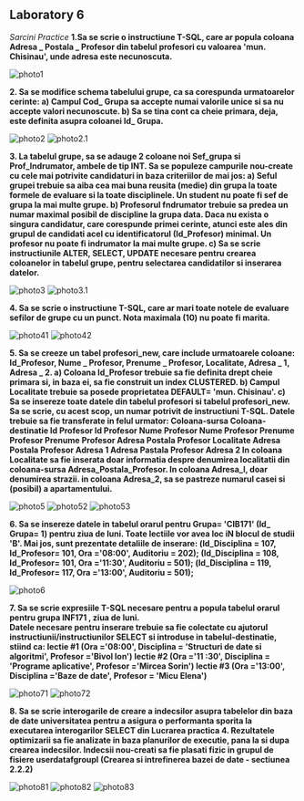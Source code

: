 
## Laboratory 6

*Sarcini Practice*
**1.Sa se scrie o instructiune T-SQL, care ar popula coloana Adresa _ Postala _ Profesor 
 din tabelul profesori cu valoarea 'mun. Chisinau', unde adresa este necunoscuta.**
 
 ![photo1](https://github.com/nadiusa/Data_Base/blob/master/Lab6/lab6/lab6.1.PNG)
 
 **2. Sa se modifice schema tabelului grupe, ca sa corespunda urmatoarelor cerinte:
  a) Campul Cod_ Grupa sa accepte numai valorile unice si sa nu accepte valori necunoscute.
  b) Sa se tina cont ca cheie primara, deja, este definita asupra coloanei Id_ Grupa.**
  
  ![photo2](https://github.com/nadiusa/Data_Base/blob/master/Lab6/lab6/lab6.2.PNG)
  ![photo2.1](https://github.com/nadiusa/Data_Base/blob/master/Lab6/lab6/lab6.2.ix.PNG)
  
  **3. La tabelul grupe, sa se adauge 2 coloane noi Sef_grupa si Prof_Indrumator, ambele de tip INT. Sa se populeze campurile nou-create
 cu cele mai potrivite candidaturi in baza criteriilor de mai jos: 
 a) Seful grupei trebuie sa aiba cea mai buna reusita (medie) din grupa la toate formele de evaluare si la toate disciplinele. 
 Un student nu poate fi sef de grupa la mai multe grupe.
 b) Profesorul fndrumator trebuie sa predea un numar maximal posibil de discipline la grupa data. Daca nu exista o singura candidatur, 
 care corespunde primei cerinte, atunci este ales din grupul de candidati acel cu identificatorul (Id_Profesor) minimal.
 Un profesor nu poate fi indrumator la mai multe grupe.
 c) Sa se scrie instructiunile ALTER, SELECT, UPDATE necesare pentru crearea coloanelor in tabelul grupe, pentru 
 selectarea candidatilor si inserarea datelor.**
 
 ![photo3](https://github.com/nadiusa/Data_Base/blob/master/Lab6/lab6/lab6.3.1.PNG)
 ![photo3.1](https://github.com/nadiusa/Data_Base/blob/master/Lab6/lab6/lab6.3.2.PNG)
 
 **4. Sa se scrie o instructiune T-SQL, care ar mari toate notele de evaluare sefilor de grupe cu un punct.
      Nota maximala (10) nu poate fi marita.**
      
![photo41](https://github.com/nadiusa/Data_Base/blob/master/Lab6/lab6/lab6.4.1.PNG)
![photo42](https://github.com/nadiusa/Data_Base/blob/master/Lab6/lab6/lab6.4.2.PNG)

**5. Sa se creeze un tabel profesori_new, care include urmatoarele coloane: Id_Profesor, Nume _ Profesor, Prenume _ Profesor, Localitate, Adresa _ 1, Adresa _ 2. 
a) Coloana Id_Profesor trebuie sa fie definita drept cheie primara si, in baza ei, sa fie construit un index CLUSTERED.
b) Campul Localitate trebuie sa posede proprietatea DEFAULT= 'mun. Chisinau'. 
c) Sa se insereze toate datele din tabelul profesori si tabelul profesori_new. 
Sa se scrie, cu acest scop, un numar potrivit de instructiuni T-SQL. Datele trebuie sa fie transferate in felul urmator: 
Coloana-sursa     Coloana-destinatie 
Id Profesor       Id Profesor 
Nume Profesor     Nume Profesor 
Prenume Profesor  Prenume Profesor 
Adresa Postala Profesor  Localitate 
Adresa Postala Profesor Adresa 1
Adresa Pastala Profesor Adresa 2
In coloana Localitate sa fie inserata doar informatia despre denumirea localitatii din coloana-sursa Adresa_Postala_Profesor. 
In coloana Adresa_l, doar denumirea strazii. in coloana Adresa_2, sa se pastreze numarul casei si (posibil) a apartamentului.**

![photo5](https://github.com/nadiusa/Data_Base/blob/master/Lab6/lab6/lab6.5.1.PNG)
![photo52](https://github.com/nadiusa/Data_Base/blob/master/Lab6/lab6/lab6.5.2.PNG)
![photo53](https://github.com/nadiusa/Data_Base/blob/master/Lab6/lab6/lab6.5.3.PNG)

**6. Sa se insereze datele in tabelul orarul pentru Grupa= 'CIB171' (Id_ Grupa= 1) pentru ziua de luni.
 Toate lectiile vor avea loc iN blocul de studii 'B'. Mai jos, sunt prezentate detaliile de inserare:
 (ld_Disciplina = 107, Id_Profesor= 101, Ora ='08:00', Auditoriu = 202); 
 (Id_Disciplina = 108, Id_Profesor= 101, Ora ='11:30', Auditoriu = 501);
 (ld_Disciplina = 119, Id_Profesor= 117, Ora ='13:00', Auditoriu = 501);**
 
![photo6](https://github.com/nadiusa/Data_Base/blob/master/Lab6/lab6/lab6.6.PNG)

**7. Sa se scrie expresiile T-SQL necesare pentru a popula tabelul orarul pentru grupa INF171 , ziua de luni.  
Datele necesare pentru inserare trebuie sa fie colectate cu ajutorul instructiunii/instructiunilor SELECT si 
introduse in tabelul-destinatie, stiind ca: 
lectie #1 (Ora ='08:00', Disciplina = 'Structuri de date si algoritmi', Profesor ='Bivol Ion') 
lectie #2 (Ora ='11 :30', Disciplina = 'Programe aplicative', Profesor ='Mircea Sorin') 
lectie #3 (Ora ='13:00', Disciplina ='Baze de date', Profesor = 'Micu Elena')**

![photo71](https://github.com/nadiusa/Data_Base/blob/master/Lab6/lab6/lab6.7.1.PNG)
![photo72](https://github.com/nadiusa/Data_Base/blob/master/Lab6/lab6/lab6.7.2.PNG)

**8. Sa se scrie interogarile de creare a indecsilor asupra tabelelor din baza de date universitatea pentru a asigura o performanta sporita la executarea interogarilor SELECT din Lucrarea practica 4. Rezultatele optimizarii sa fie analizate in baza planurilor de executie, pana la si dupa crearea indecsilor. Indecsii nou-creati sa fie plasati fizic in grupul de fisiere userdatafgroupl (Crearea si intrefinerea bazei de date - sectiunea 2.2.2)**

![photo81](https://github.com/nadiusa/Data_Base/blob/master/Lab6/lab6/lab6.8.1.PNG)
![photo82](https://github.com/nadiusa/Data_Base/blob/master/Lab6/lab6/lab6.8.2.PNG)
![photo83](https://github.com/nadiusa/Data_Base/blob/master/Lab6/lab6/lab6.8.3.PNG)











